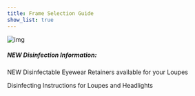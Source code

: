 ```yaml
---
title: Frame Selection Guide
show_list: true
---
```


![img](https://www.designsforvision.com/MV/Instagram-Sm.gif)

##### NEW Disinfection Information:

NEW Disinfectable Eyewear Retainers available for your Loupes

Disinfecting Instructions for Loupes and Headlights
